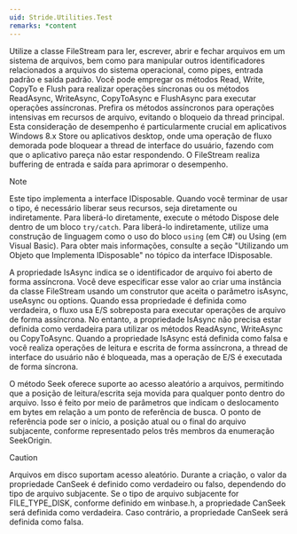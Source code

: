 ```yaml
---
uid: Stride.Utilities.Test
remarks: *content
---
```


Utilize a classe FileStream para ler, escrever, abrir e fechar arquivos em um sistema de arquivos, bem como para manipular outros identificadores relacionados a arquivos do sistema operacional, como pipes, entrada padrão e saída padrão. Você pode empregar os métodos Read, Write, CopyTo e Flush para realizar operações síncronas ou os métodos ReadAsync, WriteAsync, CopyToAsync e FlushAsync para executar operações assíncronas. Prefira os métodos assíncronos para operações intensivas em recursos de arquivo, evitando o bloqueio da thread principal. Esta consideração de desempenho é particularmente crucial em aplicativos Windows 8.x Store ou aplicativos desktop, onde uma operação de fluxo demorada pode bloquear a thread de interface do usuário, fazendo com que o aplicativo pareça não estar respondendo. O FileStream realiza buffering de entrada e saída para aprimorar o desempenho.

> [!Note]
> Este tipo implementa a interface IDisposable. Quando você terminar de usar o tipo, é necessário liberar seus recursos, seja diretamente ou indiretamente. Para liberá-lo diretamente, execute o método Dispose dele dentro de um bloco `try/catch`. Para liberá-lo indiretamente, utilize uma construção de linguagem como o uso do bloco `using` (em C#) ou Using (em Visual Basic). Para obter mais informações, consulte a seção "Utilizando um Objeto que Implementa IDisposable" no tópico da interface IDisposable.

A propriedade IsAsync indica se o identificador de arquivo foi aberto de forma assíncrona. Você deve especificar esse valor ao criar uma instância da classe FileStream usando um construtor que aceita o parâmetro isAsync, useAsync ou options. Quando essa propriedade é definida como verdadeira, o fluxo usa E/S sobreposta para executar operações de arquivo de forma assíncrona. No entanto, a propriedade IsAsync não precisa estar definida como verdadeira para utilizar os métodos ReadAsync, WriteAsync ou CopyToAsync. Quando a propriedade IsAsync está definida como falsa e você realiza operações de leitura e escrita de forma assíncrona, a thread de interface do usuário não é bloqueada, mas a operação de E/S é executada de forma síncrona.

O método Seek oferece suporte ao acesso aleatório a arquivos,  permitindo que a posição de leitura/escrita seja movida para qualquer ponto dentro do arquivo. Isso é feito por meio de parâmetros que indicam o deslocamento em bytes em relação a um ponto de referência de busca. O ponto de referência pode ser o início, a posição atual ou o final do arquivo subjacente, conforme representado pelos três membros da enumeração SeekOrigin.

> [!CAUTION]
> Arquivos em disco suportam acesso aleatório. Durante a criação, o valor da propriedade CanSeek é definido como verdadeiro ou falso, dependendo do tipo de arquivo subjacente. Se o tipo de arquivo subjacente for FILE_TYPE_DISK, conforme definido em winbase.h, a propriedade CanSeek será definida como verdadeira. Caso contrário, a propriedade CanSeek será definida como falsa.